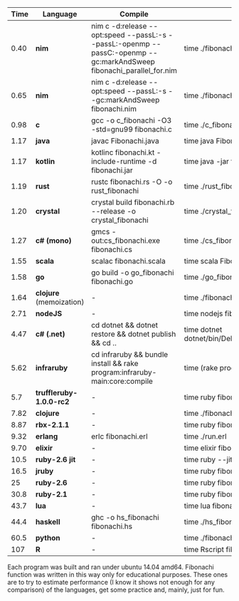 Time  | Language     | Compile                                      | Run |
|---|---|---|---|
0.40 | **nim**      | nim c -d:release --opt:speed --passL:-s --passL:-openmp --passC:-openmp --gc:markAndSweep fibonachi_parallel_for.nim | time ./fibonachi |
0.65 | **nim**      | nim c -d:release --opt:speed --passL:-s --gc:markAndSweep fibonachi.nim | time ./fibonachi |
0.98 | **c**        | gcc -o c_fibonachi -O3 -std=gnu99 fibonachi.c             | time ./c_fibonachi |
1.17 | **java**     | javac Fibonachi.java                                      | time java Fibonachi |
1.17 | **kotlin**     | kotlinc fibonachi.kt -include-runtime -d fibonachi.jar  | time java -jar fibonachi.jar |
1.19 | **rust**     | rustc fibonachi.rs -O -o rust_fibonachi                   | time ./rust_fibonachi |
1.20 | **crystal**  | crystal build fibonachi.rb --release -o crystal_fibonachi | time ./crystal_fibonachi |
1.27 | **c# (mono)** | gmcs -out:cs_fibonachi.exe fibonachi.cs                  | time ./cs_fibonachi.exe |
1.55 | **scala**    | scalac fibonachi.scala                                    | time scala Fibonachi |
1.58 | **go**       | go build -o go_fibonachi fibonachi.go                     | time ./go_fibonachi |
1.64 | **clojure** (memoization)  | -                                           | time ./fibonachi_memoized.clj |
2.71 | **nodeJS**   | -                                                         | time nodejs fibonachi.js |
4.47 | **c# (.net)** | cd dotnet && dotnet restore && dotnet publish && cd ..   | time dotnet dotnet/bin/Debug/netcoreapp1.0/publish/dotnet.dll
5.62  | **infraruby** | cd infraruby && bundle install && rake program:infraruby-main:core:compile | time (rake program:infraruby-main:core:execute) |
5.7  | **truffleruby-1.0.0-rc2**    | -                                         | time ruby fibonachi.rb |
7.82 | **clojure**  | -                                                         | time ./fibonachi.clj |
8.87 | **rbx-2.1.1**| -                                                         | time ruby fibonachi.rb |
9.32 | **erlang**   | erlc fibonachi.erl                                        | time ./run.erl |
9.70 | **elixir**   | - | time elixir fibonachi.exs |
10.5 | **ruby-2.6 jit** | -                                                         | time ruby --jit fibonachi.rb |
16.5 | **jruby**    | -                                                         | time ruby fibonachi.rb |
25   | **ruby-2.6** | -                                                         | time ruby fibonachi.rb |
30.8 | **ruby-2.1** | -                                                         | time ruby fibonachi.rb |
43.7 | **lua**      | -                                                         | time lua fibonachi.lua |
44.4 | **haskell** | ghc -o hs_fibonachi fibonachi.hs                           | time ./hs_fibonachi |
60.5 | **python**   | -                                                         | time ./fibonachi.py |
107 | **R**        | -                                                         | time Rscript fibonachi.R 34

Each program was built and ran under ubuntu 14.04 amd64.
Fibonachi function was written in this way only for educational purposes.
These ones are to try to estimate performance (I know it shows not enough for any comparison) of the languages, get some practice and, mainly, just for fun.
